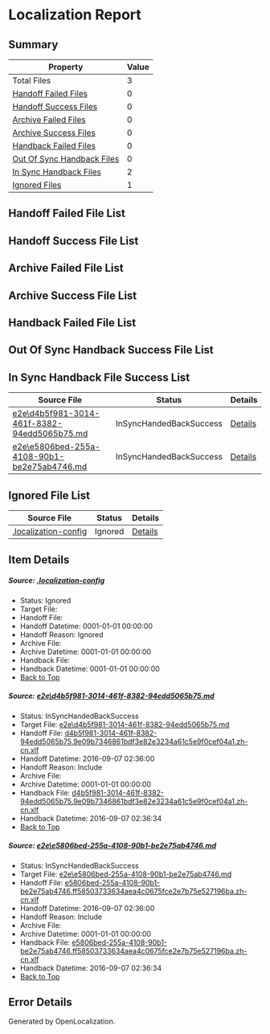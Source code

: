# <a name='report-top'></a> Localization Report

## Summary
 Property | Value 
 -------- | ----- 
 Total Files | 3
[ Handoff Failed Files ](#handoff-failed-list)| 0
[ Handoff Success Files ](#handoff-success-list)| 0
[ Archive Failed Files ](#archive-failed-list)| 0
[ Archive Success Files ](#archive-success-list)| 0
[ Handback Failed Files ](#handback-failed-list)| 0
[ Out Of Sync Handback Files ](#outofsync-handback-success-list)| 0
[ In Sync Handback Files ](#insync-handback-success-list)| 2
[ Ignored Files ](#ignored-list)| 1

## <a name='handoff-failed-list'></a> Handoff Failed File List

## <a name='handoff-success-list'></a> Handoff Success File List

## <a name='archive-failed-list'></a> Archive Failed File List

## <a name='archive-success-list'></a> Archive Success File List

## <a name='handback-failed-list'></a> Handback Failed File List

## <a name='outofsync-handback-success-list'></a> Out Of Sync Handback Success File List

## <a name='insync-handback-success-list'></a> In Sync Handback File Success List
 Source File | Status | Details 
 ----------- | ------ | ------- 
 [e2e\d4b5f981-3014-461f-8382-94edd5065b75.md](https://github.com/OpenLocalizationTestOrg/ol-test0/blob/6c4fad52f1291fb3b0ca068fe08205fab7edd4e7/e2e/d4b5f981-3014-461f-8382-94edd5065b75.md) | InSyncHandedBackSuccess | [Details](#f172898a2b63f246b388a55bc0a16afa88e808c11)
 [e2e\e5806bed-255a-4108-90b1-be2e75ab4746.md](https://github.com/OpenLocalizationTestOrg/ol-test0/blob/6c4fad52f1291fb3b0ca068fe08205fab7edd4e7/e2e/e5806bed-255a-4108-90b1-be2e75ab4746.md) | InSyncHandedBackSuccess | [Details](#ed6bbbd0de690d0f5797ddf27c6a26ea6d6cf01b2)

## <a name='ignored-list'></a> Ignored File List
 Source File | Status | Details 
 ----------- | ------ | ------- 
 [.localization-config](https://github.com/OpenLocalizationTestOrg/ol-test0/blob/6c4fad52f1291fb3b0ca068fe08205fab7edd4e7/.localization-config) | Ignored | [Details](#3d4f252ac210baf56311d7e97dcc2db10974dbd20)

## Item Details
##### <a name='3d4f252ac210baf56311d7e97dcc2db10974dbd20'></a> Source: [.localization-config](https://github.com/OpenLocalizationTestOrg/ol-test0/blob/6c4fad52f1291fb3b0ca068fe08205fab7edd4e7/.localization-config)
* Status: Ignored
* Target File: 
* Handoff File: 
* Handoff Datetime: 0001-01-01 00:00:00
* Handoff Reason: Ignored
* Archive File: 
* Archive Datetime: 0001-01-01 00:00:00
* Handback File: 
* Handback Datetime: 0001-01-01 00:00:00
* [Back to Top](#report-top)

##### <a name='f172898a2b63f246b388a55bc0a16afa88e808c11'></a> Source: [e2e\d4b5f981-3014-461f-8382-94edd5065b75.md](https://github.com/OpenLocalizationTestOrg/ol-test0/blob/6c4fad52f1291fb3b0ca068fe08205fab7edd4e7/e2e/d4b5f981-3014-461f-8382-94edd5065b75.md)
* Status: InSyncHandedBackSuccess
* Target File: [e2e\d4b5f981-3014-461f-8382-94edd5065b75.md](https://github.com/OpenLocalizationTestOrg/ol-test0-zhcn/blob/66a2c216072fc91b9d7cbad36de35748f86af52c/e2e/d4b5f981-3014-461f-8382-94edd5065b75.md)
* Handoff File: [d4b5f981-3014-461f-8382-94edd5065b75.9e09b7346861bdf3e82e3234a61c5e9f0cef04a1.zh-cn.xlf](https://github.com/OpenLocalizationTestOrg/ol-test0-handoff/blob/9edf0d6f4996c349c437ce94e3618550c17dd103/ol-handoff/OpenLocalizationTestOrg/ol-test0-zhcn/ci/high/d4b5f981-3014-461f-8382-94edd5065b75.9e09b7346861bdf3e82e3234a61c5e9f0cef04a1.zh-cn.xlf)
* Handoff Datetime: 2016-09-07 02:36:00
* Handoff Reason: Include
* Archive File: 
* Archive Datetime: 0001-01-01 00:00:00
* Handback File: [d4b5f981-3014-461f-8382-94edd5065b75.9e09b7346861bdf3e82e3234a61c5e9f0cef04a1.zh-cn.xlf](https://github.com/OpenLocalizationTestOrg/ol-test0-handback/blob/01d9c9c17814f2bbf6eaa0541b3fdb4153ff524b/ol-handback/OpenLocalizationTestOrg/ol-test0-zhcn/ci/high/d4b5f981-3014-461f-8382-94edd5065b75.9e09b7346861bdf3e82e3234a61c5e9f0cef04a1.zh-cn.xlf)
* Handback Datetime: 2016-09-07 02:36:34
* [Back to Top](#report-top)

##### <a name='ed6bbbd0de690d0f5797ddf27c6a26ea6d6cf01b2'></a> Source: [e2e\e5806bed-255a-4108-90b1-be2e75ab4746.md](https://github.com/OpenLocalizationTestOrg/ol-test0/blob/6c4fad52f1291fb3b0ca068fe08205fab7edd4e7/e2e/e5806bed-255a-4108-90b1-be2e75ab4746.md)
* Status: InSyncHandedBackSuccess
* Target File: [e2e\e5806bed-255a-4108-90b1-be2e75ab4746.md](https://github.com/OpenLocalizationTestOrg/ol-test0-zhcn/blob/66a2c216072fc91b9d7cbad36de35748f86af52c/e2e/e5806bed-255a-4108-90b1-be2e75ab4746.md)
* Handoff File: [e5806bed-255a-4108-90b1-be2e75ab4746.ff58503733634aea4c0675fce2e7b75e527196ba.zh-cn.xlf](https://github.com/OpenLocalizationTestOrg/ol-test0-handoff/blob/9edf0d6f4996c349c437ce94e3618550c17dd103/ol-handoff/OpenLocalizationTestOrg/ol-test0-zhcn/ci/high/e5806bed-255a-4108-90b1-be2e75ab4746.ff58503733634aea4c0675fce2e7b75e527196ba.zh-cn.xlf)
* Handoff Datetime: 2016-09-07 02:36:00
* Handoff Reason: Include
* Archive File: 
* Archive Datetime: 0001-01-01 00:00:00
* Handback File: [e5806bed-255a-4108-90b1-be2e75ab4746.ff58503733634aea4c0675fce2e7b75e527196ba.zh-cn.xlf](https://github.com/OpenLocalizationTestOrg/ol-test0-handback/blob/01d9c9c17814f2bbf6eaa0541b3fdb4153ff524b/ol-handback/OpenLocalizationTestOrg/ol-test0-zhcn/ci/high/e5806bed-255a-4108-90b1-be2e75ab4746.ff58503733634aea4c0675fce2e7b75e527196ba.zh-cn.xlf)
* Handback Datetime: 2016-09-07 02:36:34
* [Back to Top](#report-top)


## Error Details

Generated by OpenLocalization.
